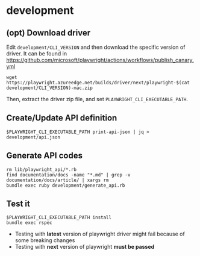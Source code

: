 # development

## (opt) Download driver

Edit `development/CLI_VERSION` and then download the specific version of driver. It can be found in https://github.com/microsoft/playwright/actions/workflows/publish_canary.yml

```
wget https://playwright.azureedge.net/builds/driver/next/playwright-$(cat development/CLI_VERSION)-mac.zip
```

Then, extract the driver zip file, and set `PLAYWRIGHT_CLI_EXECUTABLE_PATH`.


## Create/Update API definition

```
$PLAYWRIGHT_CLI_EXECUTABLE_PATH print-api-json | jq > development/api.json
```

## Generate API codes

```
rm lib/playwright_api/*.rb
find documentation/docs -name "*.md" | grep -v documentation/docs/article/ | xargs rm
bundle exec ruby development/generate_api.rb
```

## Test it

```
$PLAYWRIGHT_CLI_EXECUTABLE_PATH install
bundle exec rspec
```

* Testing with **latest** version of playwright driver might fail because of some breaking changes
* Testing with **next** version of playwright **must be passed**
